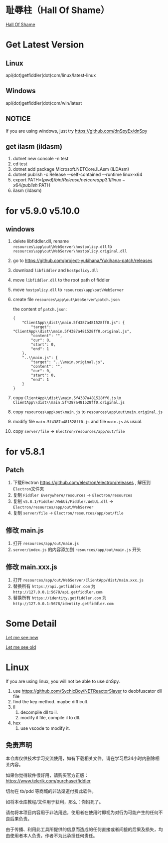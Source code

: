 # 耻辱柱（Hall Of Shame）

[Hall Of Shame](./shame.md)

# Get Latest Version

## Linux

api(dot)getfiddler(dot)com/linux/latest-linux

## Windows

api(dot)getfiddler(dot)com/win/latest

## NOTICE

If you are using windows, just try https://github.com/dnSpyEx/dnSpy

## get ilasm (ildasm)

1. dotnet new console -n test
2. cd test
3. dotnet add package Microsoft.NETCore.ILAsm (ILDAsm)
4. dotnet publish -c Release --self-contained --runtime linux-x64
5. export PATH=$(pwd)/bin/Release/netcoreapp3.1/linux-x64/publish:$PATH
6. ilasm (ildasm)

# for v5.9.0 v5.10.0

## windows

1. delete libfiddler.dll, rename `resources\app\out\WebServer\hostpolicy.dll` to `resources\app\out\WebServer\hostpolicy.original.dll`
2. go to https://github.com/project-yukihana/Yukihana-patch/releases
3. download `libfiddler` and `hostpolicy.dll`
4. move `libfiddler.dll` to the root path of fiddler
5. move `hostpolicy.dll` to `resources\app\out\WebServer`
6. create file `resources\app\out\WebServer\patch.json`
    
    the content of `patch.json`:
    ```
    {
        "ClientApp\\dist\\main.5f4387a481528ff0.js": {
            "target": "ClientApp\\dist\\main.5f4387a481528ff0.original.js",
            "content": "",
            "cur": 0,
            "start": 0,
            "end": 1
        },
        "..\\main.js": {
            "target": "..\\main.original.js",
            "content": "",
            "cur": 0,
            "start": 0,
            "end": 1
        }
    }
    ```
7. copy `ClientApp\\dist\\main.5f4387a481528ff0.js` to `ClientApp\\dist\\main.5f4387a481528ff0.original.js`
8. copy `resources\app\out\main.js` to `resources\app\out\main.original.js`
9. modify file `main.5f4387a481528ff0.js` and file `main.js` as usual.
10. copy `server/file` -> `Electron/resources/app/out/file`

# for v5.8.1

## Patch

1. 下载Electron https://github.com/electron/electron/releases , 解压到`Electron`文件夹
2. 复制 `Fiddler Everywhere/resources` -> `Electron/resources`
3. 复制 `v5.8.1/Fiddler.WebUi/Fiddler.WebUi.dll` -> `Electron/resources/app/out/WebServer`
4. 复制 `server/file` -> `Electron/resources/app/out/file`

## 修改 main.js

1. 打开 `resources/app/out/main.js`
2. `server/index.js` 的内容添加到 `resources/app/out/main.js` 开头

## 修改 main.xxx.js

1. 打开 `resources/app/out/WebServer/ClientApp/dist/main.xxx.js`
2. 替换所有 `https://api.getfiddler.com` 为 `http://127.0.0.1:5678/api.getfiddler.com`
3. 替换所有 `https://identity.getfiddler.com` 为 `http://127.0.0.1:5678/identity.getfiddler.com`

# Some Detail

[Let me see new](./v4.6.2/readme.md)

[Let me see old](./old/DETAIL.MD)

# Linux

If you are using linux, you will not be able to use dnSpy.

1. use https://github.com/SychicBoy/NETReactorSlayer to deobfuscator dll file
2. find the key method. maybe difficult.
3. il
    1. decompile dll to il.
    2. modify il file, compile il to dll.
4. hex
    1. use vscode to modify it.

## 免责声明
	
本仓库仅供技术学习交流使用，如有下载相关文件，请在学习后24小时内删除相关内容。

如果你觉得软件很好用，请购买官方正版：https://www.telerik.com/purchase/fiddler

切勿在 tb/pdd 等商城的非法渠道付费此软件。

如将本仓库教程/文件用于获利，那么：你妈死了。

请勿将本项目内容用于非法用途，使用者在使用时即视为对行为可能产生的任何不良后果负责。
	
由于传播、利用此工具所提供的信息而造成的任何直接或者间接的后果及损失，均由使用者本人负责，作者不为此承担任何责任。
